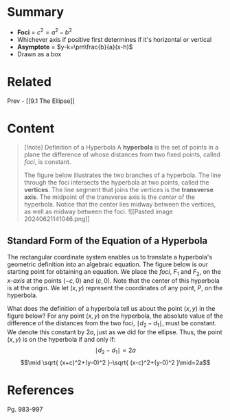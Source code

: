 # Summary
- __Foci__ = $c^2=a^2-b^2$ 
- Whichever axis if positive first determines if it's horizontal or vertical
- __Asymptote__ = $y-k=\pm\frac{b}{a}(x-h)$
- Drawn as a box
# Related
Prev - [[9.1 The Ellipse]]
# Content

>[!note] Definition of a Hyperbola
>A __hyperbola__ is the set of points in a plane the difference of whose distances from two fixed points, called _foci_, is constant.
>
>The figure below illustrates the two branches of a hyperbola. The line through the foci intersects the hyperbola at two points, called the __vertices__. The line segment that joins the vertices is the __transverse axis__. The midpoint of the transverse axis is the _center_ of the hyperbola. Notice that the center lies midway between the vertices, as well as midway between the foci.
>![[Pasted image 20240621141046.png]]

## Standard Form of the Equation of a Hyperbola

The rectangular coordinate system enables us to translate a hyperbola's geometric definition into an algebraic equation. The figure below is our starting point for obtaining an equation. We place the _foci_, $F_{1}$ and $F_{2}$, on the _x-axis_ at the points $(-c,0)$ and $(c,0)$. Note that the center of this hyperbola is at the origin. We let $(x,y)$ represent the coordinates of any point, _P_, on the hyperbola.

What does the definition of a hyperbola tell us about the point $(x,y)$ in the figure below? For any point $(x,y)$ on the hyperbola, the absolute value of the difference of the distances from the two foci, $\mid d_{2}-d_{1}\mid$, must be constant. We denote this constant by $2a$, just as we did for the ellipse. Thus, the point $(x,y)$ is on the hyperbola if and only if:
$$\mid d_{2}-d_{1}\mid=2a$$
$$\mid \sqrt{ (x+c)^2+(y-0)^2 }-\sqrt{ (x-c)^2+(y-0)^2 }\mid=2a$$

# References

Pg. 983-997
